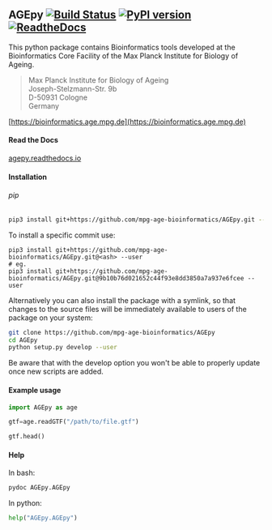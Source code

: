 ## AGEpy [![Build Status](https://travis-ci.org/mpg-age-bioinformatics/AGEpy.svg?branch=master)](https://travis-ci.org/mpg-age-bioinformatics/AGEpy) [![PyPI version](https://badge.fury.io/py/AGEpy.svg)](https://badge.fury.io/py/AGEpy) [![ReadtheDocs](https://readthedocs.org/projects/agepy/badge/?version=latest)](http://agepy.readthedocs.io)

This python package contains Bioinformatics tools developed at the
Bioinformatics Core Facility of the Max Planck Institute for Biology of Ageing.

> Max Planck Institute for Biology of Ageing  
> Joseph-Stelzmann-Str. 9b  
> D-50931 Cologne  
> Germany

[https://bioinformatics.age.mpg.de](https://bioinformatics.age.mpg.de)

#### Read the Docs

[agepy.readthedocs.io](http://agepy.readthedocs.io)

#### Installation

###### pip

```bash
pip3 install git+https://github.com/mpg-age-bioinformatics/AGEpy.git --user
```

To install a specific commit use:
```
pip3 install git+https://github.com/mpg-age-bioinformatics/AGEpy.git@<ash> --user
# eg.
pip3 install git+https://github.com/mpg-age-bioinformatics/AGEpy.git@9b10b76d021652c44f93e8dd3850a7a937e6fcee --user
```

Alternatively you can also install the package with a symlink, so that changes
to the source files will be immediately available to users of the package on
your system:

```bash
git clone https://github.com/mpg-age-bioinformatics/AGEpy
cd AGEpy
python setup.py develop --user
```

Be aware that with the develop option you won't be able to properly update once new scripts are added.

#### Example usage

```python
import AGEpy as age

gtf=age.readGTF("/path/to/file.gtf")

gtf.head()
```

#### Help

In bash:

```bash
pydoc AGEpy.AGEpy
```

In python:

```python
help("AGEpy.AGEpy")
```
